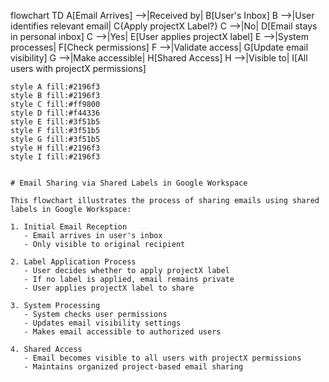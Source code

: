 flowchart TD
    A[Email Arrives] -->|Received by| B[User's Inbox]
    B -->|User identifies relevant email| C{Apply projectX Label?}
    C -->|No| D[Email stays in personal inbox]
    C -->|Yes| E[User applies projectX label]
    E -->|System processes| F[Check permissions]
    F -->|Validate access| G[Update email visibility]
    G -->|Make accessible| H[Shared Access]
    H -->|Visible to| I[All users with projectX permissions]
    
    style A fill:#2196f3
    style B fill:#2196f3
    style C fill:#ff9800
    style D fill:#f44336
    style E fill:#3f51b5
    style F fill:#3f51b5
    style G fill:#3f51b5
    style H fill:#2196f3
    style I fill:#2196f3
```

# Email Sharing via Shared Labels in Google Workspace

This flowchart illustrates the process of sharing emails using shared labels in Google Workspace:

1. Initial Email Reception
   - Email arrives in user's inbox
   - Only visible to original recipient

2. Label Application Process
   - User decides whether to apply projectX label
   - If no label is applied, email remains private
   - User applies projectX label to share

3. System Processing
   - System checks user permissions
   - Updates email visibility settings
   - Makes email accessible to authorized users

4. Shared Access
   - Email becomes visible to all users with projectX permissions
   - Maintains organized project-based email sharing
